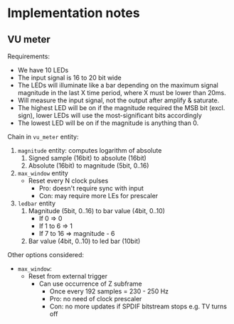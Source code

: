 # Implementation notes

## VU meter

Requirements: 

* We have 10 LEDs
* The input signal is 16 to 20 bit wide
* The LEDs will illuminate like a bar depending on the maximum signal magnitude in the last X time period, where X must be lower than 20ms.
* Will measure the input signal, not the output after amplify & saturate.
* The highest LED will be on if the magnitude required the MSB bit (excl. sign), lower LEDs will use the most-significant bits accordingly
* The lowest LED will be on if the magnitude is anything than 0.

Chain in `vu_meter` entity:
1. `magnitude` entity: computes logarithm of absolute
    1. Signed sample (16bit) to absolute (16bit)
    1. Absolute (16bit) to magnitude (5bit, 0..16)
1. `max_window` entity
    * Reset every N clock pulses
        * Pro: doesn't require sync with input
        * Con: may require more LEs for prescaler
1. `ledbar` entity
    1. Magnitude (5bit, 0..16) to bar value (4bit, 0..10)
        * If 0 => 0
        * If 1 to 6 => 1
        * If 7 to 16 => magnitude - 6
    1. Bar value (4bit, 0..10) to led bar (10bit)

    
Other options considered:
* `max_window`:
    * Reset from external trigger
        * Can use occurrence of Z subframe
            * Once every 192 samples = 230 - 250 Hz
            * Pro: no need of clock prescaler
            * Con: no more updates if SPDIF bitstream stops e.g. TV turns off